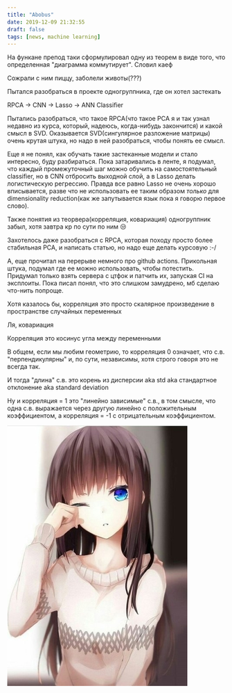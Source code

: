 ```yaml
---
title: "Abobus"
date: 2019-12-09 21:32:55
draft: false
tags: [news, machine learning]
---
```


На функане препод таки сформулировал одну из теорем в виде того, что определенная "диаграмма коммутирует". Словил каеф

Сожрали с ним пиццу, заболели животы(???)

Пытался разобраться в проекте одногруппника, где он хотел застекать

RPCA -> CNN -> Lasso -> ANN Classifier

Пытались разобраться, что такое RPCA(что такое PCA я и так узнал недавно из курса, который, надеюсь, когда-нибудь закончится) и какой смысл в SVD. Оказывается SVD(сингулярное разложение матрицы) очень крутая штука, но надо в ней разобраться, чтобы понять ее смысл.

Еще я не понял, как обучать такие застеканные модели и стало интересно, буду разбираться. Пока затаривались в ленте, я подумал, что каждый промежуточный шаг можно обучить на самостоятельный classifier, но в CNN отбросить выходной слой, а в Lasso делать логистическую регрессию. Правда все равно Lasso не очень хорошо вписывается, разве что не использовать ее таким образом *только* для dimensionality reduction(как же запутывается язык пока я говорю первое слово).

Также понятия из теорвера(корреляция, ковариация) одногруппник забыл, хотя завтра кр по сути по ним 😒

Захотелось даже разобраться с RPCA, которая походу просто более стабильная PCA, и написать статью, но надо еще делать курсовую :-/

А, еще прочитал на перерыве немного про github actions. Прикольная штука, подумал где ее можно использовать, чтобы потестить. Придумал только взять сервера с цтфок и патчить их, запуская CI на эксплоиты. Пока писал понял, что это слишком замудрено, мб сделаю что-нить попроще.

Хотя казалось бы, корреляция это просто скалярное произведение в пространстве случайных переменных

Ля, ковариация

Корреляция это косинус угла между переменными

В общем, если мы любим геометрию, то корреляция 0 означает, что с.в. "перпендикулярны" и, по сути, независимы, хотя строго говоря это не всегда так.

И тогда "длина" с.в. это корень из дисперсии aka std aka стандартное отклонение aka standard deviation

Ну и корреляция = 1 это "линейно зависимые" с.в., в том смысле, что одна с.в. выражается через другую линейно с положительным коэффициентом, а корреляция = -1 с отрицательным коэффициентом.

![](/img/vk/0g0hP4QKmwo.jpg)
